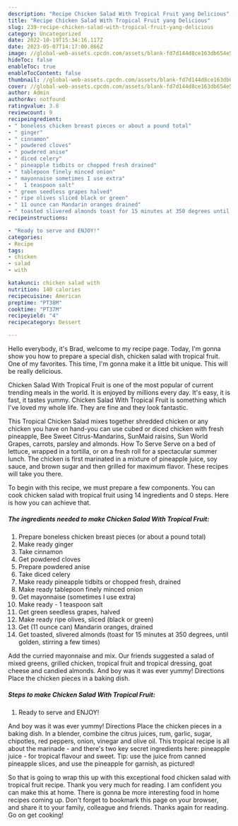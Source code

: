 ```yaml
---
description: "Recipe Chicken Salad With Tropical Fruit yang Delicious"
title: "Recipe Chicken Salad With Tropical Fruit yang Delicious"
slug: 239-recipe-chicken-salad-with-tropical-fruit-yang-delicious
category: Uncategorized
date: 2022-10-19T15:34:16.117Z
date: 2023-05-07T14:17:00.866Z
image: //global-web-assets.cpcdn.com/assets/blank-fd7d144d8ce163db654e5a02c40b08a2775adb7897d16e4062681dc7e1b2800f.png
hideToc: false
enableToc: true
enableTocContent: false
thumbnail: //global-web-assets.cpcdn.com/assets/blank-fd7d144d8ce163db654e5a02c40b08a2775adb7897d16e4062681dc7e1b2800f.png
cover: //global-web-assets.cpcdn.com/assets/blank-fd7d144d8ce163db654e5a02c40b08a2775adb7897d16e4062681dc7e1b2800f.png
author: Admin
authorAv: notfound
ratingvalue: 3.8
reviewcount: 9
recipeingredient:
- " boneless chicken breast pieces or about a pound total"
- " ginger"
- " cinnamon"
- " powdered cloves"
- " powdered anise"
- " diced celery"
- " pineapple tidbits or chopped fresh drained"
- " tablepoon finely minced onion"
- " mayonnaise sometimes I use extra"
- "  1 teaspoon salt"
- " green seedless grapes halved"
- " ripe olives sliced black or green"
- " 11 ounce can Mandarin oranges drained"
- " toasted slivered almonds toast for 15 minutes at 350 degrees until golden stirring a few times"
recipeinstructions:

- "Ready to serve and ENJOY!"
categories:
- Recipe
tags:
- chicken
- salad
- with

katakunci: chicken salad with 
nutrition: 140 calories
recipecuisine: American
preptime: "PT38M"
cooktime: "PT37M"
recipeyield: "4"
recipecategory: Dessert

---
```



Hello everybody, it's Brad, welcome to my recipe page. Today, I'm gonna show you how to prepare a special dish, chicken salad with tropical fruit. One of my favorites. This time, I'm gonna make it a little bit unique. This will be really delicious.

Chicken Salad With Tropical Fruit is one of the most popular of current trending meals in the world. It is enjoyed by millions every day. It's easy, it is fast, it tastes yummy. Chicken Salad With Tropical Fruit is something which I've loved my whole life. They are fine and they look fantastic.

This Tropical Chicken Salad mixes together shredded chicken or any chicken you have on hand-you can use cubed or diced chicken with fresh pineapple, Bee Sweet Citrus-Mandarins, SunMaid raisins, Sun World Grapes, carrots, parsley and almonds. How To Serve Serve on a bed of lettuce, wrapped in a tortilla, or on a fresh roll for a spectacular summer lunch. The chicken is first marinated in a mixture of pineapple juice, soy sauce, and brown sugar and then grilled for maximum flavor. These recipes will take you there.


To begin with this recipe, we must prepare a few components. You can cook chicken salad with tropical fruit using 14 ingredients and 0 steps. Here is how you can achieve that.

<!--inarticleads1-->

##### The ingredients needed to make Chicken Salad With Tropical Fruit:

1. Prepare  boneless chicken breast pieces (or about a pound total)
1. Make ready  ginger
1. Take  cinnamon
1. Get  powdered cloves
1. Prepare  powdered anise
1. Take  diced celery
1. Make ready  pineapple tidbits or chopped fresh, drained
1. Make ready  tablepoon finely minced onion
1. Get  mayonnaise (sometimes I use extra)
1. Make ready  - 1 teaspoon salt
1. Get  green seedless grapes, halved
1. Make ready  ripe olives, sliced (black or green)
1. Get  (11 ounce can) Mandarin oranges, drained
1. Get  toasted, slivered almonds (toast for 15 minutes at 350 degrees, until golden, stirring a few times)


Add the curried mayonnaise and mix. Our friends suggested a salad of mixed greens, grilled chicken, tropical fruit and tropical dressing, goat cheese and candied almonds. And boy was it was ever yummy! Directions Place the chicken pieces in a baking dish. 

<!--inarticleads2-->

##### Steps to make Chicken Salad With Tropical Fruit:


1. Ready to serve and ENJOY!

And boy was it was ever yummy! Directions Place the chicken pieces in a baking dish. In a blender, combine the citrus juices, rum, garlic, sugar, chipotles, red peppers, onion, vinegar and olive oil. This tropical recipe is all about the marinade - and there&#39;s two key secret ingredients here: pineapple juice - for tropical flavour and sweet. Tip: use the juice from canned pineapple slices, and use the pineapple for garnish, as pictured! 

So that is going to wrap this up with this exceptional food chicken salad with tropical fruit recipe. Thank you very much for reading. I am confident you can make this at home. There is gonna be more interesting food in home recipes coming up. Don't forget to bookmark this page on your browser, and share it to your family, colleague and friends. Thanks again for reading. Go on get cooking!
